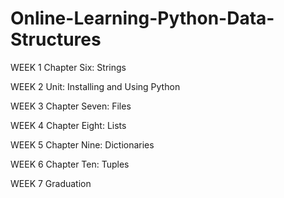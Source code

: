 # Online-Learning-Python-Data-Structures

WEEK 1
Chapter Six: Strings

WEEK 2
Unit: Installing and Using Python

WEEK 3
Chapter Seven: Files

WEEK 4
Chapter Eight: Lists

WEEK 5
Chapter Nine: Dictionaries

WEEK 6
Chapter Ten: Tuples

WEEK 7
Graduation
